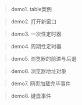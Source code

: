 >demo1. table案例

>demo2. 打开新窗口

>demo3. 一次性定时器

>demo4. 周期性定时器

>demo5. 浏览器的前进与后退

>demo6. 浏览器地址对象

>demo7. 网页加载完毕事件

>demo8. 键盘事件
